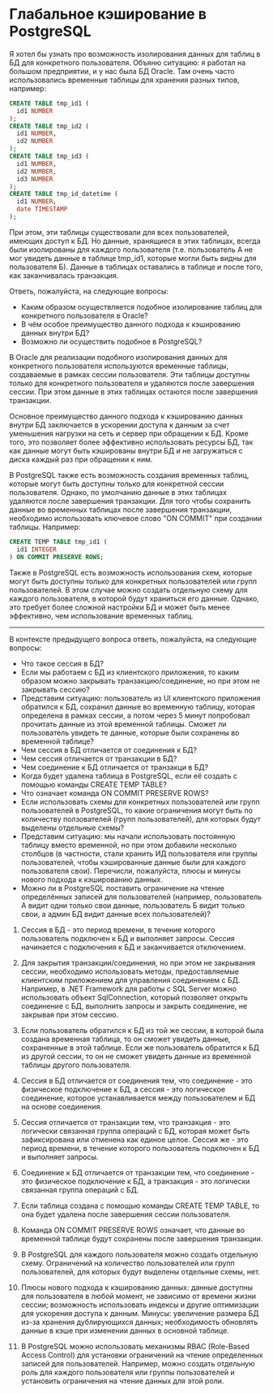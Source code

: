 # Глабальное кэширование в PostgreSQL

Я хотел бы узнать про возможность изолирования данных для таблиц в БД для конкретного пользователя.
Объяню ситуацию: я работал на большом предприятии, и у нас была БД Oracle. Там очень часто использовались временные таблицы для хранения разных типов, например:

```SQL
CREATE TABLE tmp_id1 (
  id1 NUMBER
);
CREATE TABLE tmp_id2 (
  id1 NUMBER,
  id2 NUMBER
);
CREATE TABLE tmp_id3 (
  id1 NUMBER,
  id2 NUMBER,
  id3 NUMBER
);
CREATE TABLE tmp_id_datetime (
  id1 NUMBER,
  date TIMESTAMP
);
```

При этом, эти таблицы существовали для всех пользователей, имеющих доступ к БД. Но данные, хранящиеся в этих таблицах, всегда были изолированы для каждого пользователя (т.е. пользователь А не мог увидеть данные в таблице tmp_id1, которые могли быть видны для пользователя Б). 
Данные в таблицах оставались в таблице и после того, как заканчивалась транзакция.

Ответь, пожалуйста, на следующие вопросы:
- Каким образом осуществляется подобное изолирование таблиц для конкретного пользователя в Oracle?
- В чём особое преимущество данного подхода к кэшированию данных внутри БД?
- Возможно ли осуществить подобное в PostgreSQL?


В Oracle для реализации подобного изолирования данных для конкретного пользователя используются временные таблицы, создаваемые в рамках сессии пользователя. Эти таблицы доступны только для конкретного пользователя и удаляются после завершения сессии. При этом данные в этих таблицах остаются после завершения транзакции.

Основное преимущество данного подхода к кэшированию данных внутри БД заключается в ускорении доступа к данным за счет уменьшения нагрузки на сеть и сервер при обращении к БД. Кроме того, это позволяет более эффективно использовать ресурсы БД, так как данные могут быть кэшированы внутри БД и не загружаться с диска каждый раз при обращении к ним.

В PostgreSQL также есть возможность создания временных таблиц, которые могут быть доступны только для конкретной сессии пользователя. Однако, по умолчанию данные в этих таблицах удаляются после завершения транзакции. Для того чтобы сохранить данные во временных таблицах после завершения транзакции, необходимо использовать ключевое слово "ON COMMIT" при создании таблицы. Например:

```SQL
CREATE TEMP TABLE tmp_id1 (
  id1 INTEGER
) ON COMMIT PRESERVE ROWS;
```

Также в PostgreSQL есть возможность использования схем, которые могут быть доступны только для конкретных пользователей или групп пользователей. В этом случае можно создать отдельную схему для каждого пользователя, в которой будут храниться его данные. Однако, это требует более сложной настройки БД и может быть менее эффективно, чем использование временных таблиц.

-----

В контексте предыдущего вопроса ответь, пожалуйста, на следующие вопросы:
- Что такое сессия в БД? 
- Если мы работаем с БД из клиентского приложения, то каким образом можно закрывать транзакцию/соединение, но при этом не закрывать сессию?
- Представим ситуацию: пользователь из UI клиентского приложения обратился к БД, сохранил данные во временную таблицу, которая определена в рамках сессии, а потом через 5 минут попробовал прочитать данные из этой временной таблицы. Сможет ли пользователь увидеть те данные, которые были сохранены во временной таблице? 
- Чем сессия в БД отличается от соединения к БД?
- Чем сессия отличается от транзакции в БД?
- Чем соединение к БД отличается от транзакци в БД?
- Когда будет удалена таблица в PostgreSQL, если её создать с помощью команды CREATE TEMP TABLE?
- Что означает команда ON COMMIT PRESERVE ROWS?
- Если использовать схемы для конкретных пользователей или групп пользователей в PostgreSQL, то какие ограничения могут быть по количеству ползователей (групп пользователей), для которых будут выделены отдельные схемы?
- Представим ситуацию: мы начали использовать постоянную таблицу вместо временной, но при этом добавили несколько столбцов (в частности, стали хранить ИД пользователя или группы пользователей, чтобы кэшированные данные были для каждого пользователя свои). Перечисли, пожалуйста, плюсы и минусы нового подхода к кэшированию данных.
- Можно ли в PostgreSQL поставить ограничение на чтение определённых записей для пользователей (например, пользователь А видит одни только свои данные, пользователь Б видит только свои, а админ БД видит данные всех пользователей)?


1. Сессия в БД - это период времени, в течение которого пользователь подключен к БД и выполняет запросы. Сессия начинается с подключения к БД и заканчивается отключением.

2. Для закрытия транзакции/соединения, но при этом не закрывания сессии, необходимо использовать методы, предоставляемые клиентским приложением для управления соединением с БД. Например, в .NET Framework для работы с SQL Server можно использовать объект SqlConnection, который позволяет открыть соединение с БД, выполнить запросы и закрыть соединение, не закрывая при этом сессию.

3. Если пользователь обратился к БД из той же сессии, в которой была создана временная таблица, то он сможет увидеть данные, сохраненные в этой таблице. Если же пользователь обратится к БД из другой сессии, то он не сможет увидеть данные из временной таблицы другого пользователя.

4. Сессия в БД отличается от соединения тем, что соединение - это физическое подключение к БД, а сессия - это логическое соединение, которое устанавливается между пользователем и БД на основе соединения.

5. Сессия отличается от транзакции тем, что транзакция - это логически связанная группа операций с БД, которая может быть зафиксирована или отменена как единое целое. Сессия же - это период времени, в течение которого пользователь подключен к БД и выполняет запросы.

6. Соединение к БД отличается от транзакции тем, что соединение - это физическое подключение к БД, а транзакция - это логически связанная группа операций с БД.

7. Если таблица создана с помощью команды CREATE TEMP TABLE, то она будет удалена после завершения сессии пользователя.

8. Команда ON COMMIT PRESERVE ROWS означает, что данные во временной таблице будут сохранены после завершения транзакции.

9. В PostgreSQL для каждого пользователя можно создать отдельную схему. Ограничений на количество пользователей или групп пользователей, для которых будут выделены отдельные схемы, нет.

10. Плюсы нового подхода к кэшированию данных: данные доступны для пользователя в любой момент, не зависимо от времени жизни сессии; возможность использовать индексы и другие оптимизации для ускорения доступа к данным. Минусы: увеличение размера БД из-за хранения дублирующихся данных; необходимость обновлять данные в кэше при изменении данных в основной таблице.

11. В PostgreSQL можно использовать механизмы RBAC (Role-Based Access Control) для установки ограничений на чтение определенных записей для пользователей. Например, можно создать отдельную роль для каждого пользователя или группы пользователей и установить ограничения на чтение данных для этой роли.
